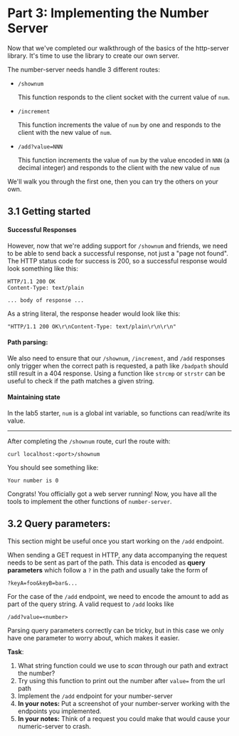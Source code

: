 # Part 3: Implementing the Number Server

Now that we've completed our walkthrough of the basics of the http-server library. It's time to use the library to create our own server. 

The number-server needs handle 3 different routes:


- `/shownum`

    This function responds to the client socket with the current value of `num`.

- `/increment`

    This function increments the value of `num` by one and responds to the client with the new value of `num`.

- `/add?value=NNN`

    This function increments the value of `num` by the value encoded in `NNN` (a decimal integer) and responds to the client with the new value of `num`

We'll walk you through the first one, then you can try the others on your own.

## 3.1 Getting started

#### Successful Responses

However, now that we're adding support for `/shownum` and friends, we need to be able to send back a successful response,
not just a "page not found". The HTTP status code for success is 200, so a successful response would look something like this:

```
HTTP/1.1 200 OK
Content-Type: text/plain

... body of response ...
```

As a string literal, the response header would look like this:
```
"HTTP/1.1 200 OK\r\nContent-Type: text/plain\r\n\r\n"
```

#### Path parsing:

We also need to ensure that our `/shownum`, `/increment`, and `/add` responses only trigger when the correct path is requested, a path like `/badpath` should still result in a 404 response.
Using a function like `strcmp` or `strstr` can be useful to check if the path matches a given string.

#### Maintaining state

In the lab5 starter, `num` is a global int variable, so functions can read/write its value.

----

After completing the `/shownum` route, curl the route with:

```
curl localhost:<port>/shownum
```

You should see something like: 
```
Your number is 0
```
Congrats! You officially got a web server running! Now, you have all the tools to implement the other functions of `number-server`.

## 3.2 Query parameters:

This section might be useful once you start working on the `/add` endpoint.

When sending a GET request in HTTP, any data accompanying the request needs to be sent as part of the path. This data is encoded as **query parameters** which follow a `?` in the path and usually take the form of
```
?keyA=foo&keyB=bar&...
```

For the case of the `/add` endpoint, we need to encode the amount to add as part of the query string. A valid request to `/add` looks like
```
/add?value=<number>
```
Parsing query parameters correctly can be tricky, but in this case we only have one parameter to worry about, which makes it easier.


**Task**:
1. What string function could we use to *scan* through our path and extract the number?
2. Try using this function to print out the number after `value=` from the url path
3. Implement the `/add` endpoint for your number-server
4. **In your notes:** Put a screenshot of your number-server working with the endpoints you implemented.
5. **In your notes:** Think of a request you could make that would cause your numeric-server to crash.
